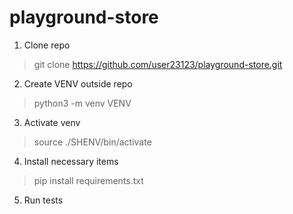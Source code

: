 # playground-store

1. Clone repo 
  > git clone https://github.com/user23123/playground-store.git
2. Create VENV outside repo
  > python3 -m venv VENV 
3. Activate venv
  > source ./SHENV/bin/activate
4. Install necessary items
  > pip install requirements.txt
5. Run tests

